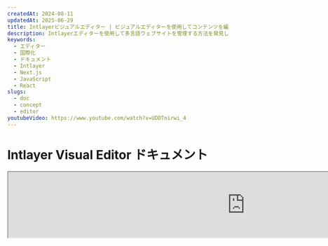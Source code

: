 ```yaml
---
createdAt: 2024-08-11
updatedAt: 2025-06-29
title: Intlayerビジュアルエディター | ビジュアルエディターを使用してコンテンツを編集します
description: Intlayerエディターを使用して多言語ウェブサイトを管理する方法を発見してください。このオンラインドキュメントの手順に従って、数分でプロジェクトを設定することができます。
keywords:
  - エディター
  - 国際化
  - ドキュメント
  - Intlayer
  - Next.js
  - JavaScript
  - React
slugs:
  - doc
  - concept
  - editor
youtubeVideo: https://www.youtube.com/watch?v=UDDTnirwi_4
---
```


# Intlayer Visual Editor ドキュメント

<iframe title="Visual Editor + CMS for Your Web App: Intlayer Explained" class="m-auto aspect-[16/9] w-full overflow-hidden rounded-lg border-0" allow="autoplay; gyroscope;" loading="lazy" width="1080" height="auto" src="https://www.youtube.com/embed/UDDTnirwi_4?autoplay=0&amp;origin=http://intlayer.org&amp;controls=0&amp;rel=1"/>

Intlayer Visual Editor は、ビジュアルエディターを使用してコンテンツ宣言ファイルと対話するためにウェブサイトをラップするツールです。

![Intlayer Visual Editor インターフェース](https://github.com/aymericzip/intlayer/blob/main/docs/assets/visual_editor.gif)

`intlayer-editor` パッケージは Intlayer に基づいており、React (Create React App)、Vite + React、Next.js などの JavaScript アプリケーションで利用可能です。

## ビジュアルエディター vs CMS

Intlayer Visual Editor は、ローカル辞書のビジュアルエディタでコンテンツを管理できるツールです。変更が行われると、コンテンツはコードベース内で置き換えられます。つまり、アプリケーションが再構築され、ページがリロードされて新しいコンテンツが表示されます。

対照的に、[Intlayer CMS](https://github.com/aymericzip/intlayer/blob/main/docs/docs/ja/intlayer_CMS.md) は、遠隔辞書のビジュアルエディタでコンテンツを管理できるツールです。変更が行われても、コードベースには影響を与えません。そして、ウェブサイトは自動的に変更されたコンテンツを表示します。

## アプリケーションへの Intlayer の統合

Intlayer の統合方法についての詳細は、以下の関連セクションを参照してください:

### Next.js との統合

### Next.js との統合

Next.js との統合については、[セットアップガイド](https://github.com/aymericzip/intlayer/blob/main/docs/docs/ja/intlayer_with_nextjs_15.md) を参照してください。

### Create React App との統合

Create React App との統合については、[セットアップガイド](https://github.com/aymericzip/intlayer/blob/main/docs/docs/ja/intlayer_with_create_react_app.md) を参照してください。

### Vite + React との統合

Vite + React との統合については、[セットアップガイド](https://github.com/aymericzip/intlayer/blob/main/docs/docs/ja/intlayer_with_vite+react.md) を参照してください。

## Intlayer Editor の仕組み

アプリケーション内のビジュアルエディタには以下の2つの要素が含まれます:

- ウェブサイトを iframe に表示するフロントエンドアプリケーション。ウェブサイトが Intlayer を使用している場合、ビジュアルエディタは自動的にコンテンツを検出し、対話できるようにします。変更が行われると、変更をダウンロードすることができます。

- ダウンロードボタンをクリックすると、ビジュアルエディタはサーバーにリクエストを送信し、プロジェクト内で宣言されている場所に新しいコンテンツでコンテンツ宣言ファイルを置き換えます。

> 現時点では、Intlayer Editor はコンテンツ宣言ファイルを JSON ファイルとして書き込みます。

## インストール

プロジェクトで Intlayer が設定されたら、`intlayer-editor` を開発依存関係としてインストールしてください:

```bash packageManager="npm"
npm install intlayer-editor --save-dev
```

```bash packageManager="yarn"
yarn add intlayer-editor --save-dev
```

```bash packageManager="pnpm"
pnpm add intlayer-editor --save-dev
```

## 設定

Intlayer の設定ファイルで、エディタの設定をカスタマイズできます:

```typescript fileName="intlayer.config.ts" codeFormat="typescript"
import type { IntlayerConfig } from "intlayer";

const config: IntlayerConfig = {
  // ... 他の設定
  editor: {
    /**
     * 必須
     * アプリケーションの URL。
     * これはビジュアルエディタがターゲットとする URL です。
     * 例: 'http://localhost:3000'
     */
    applicationURL: process.env.INTLAYER_APPLICATION_URL,
    /**
     * 任意
     * デフォルトは `true`。`false` の場合、エディタは無効化されアクセスできません。
     * 本番環境などのセキュリティ上の理由で特定の環境でエディタを無効化するために使用できます。
     */
    enabled: process.env.INTLAYER_ENABLED,
    /**
     * 任意
     * デフォルトは `8000`。
     * エディタサーバーのポート。
     */
    port: process.env.INTLAYER_PORT,
    /**
     * 任意
     * デフォルトは "http://localhost:8000"
     * エディタサーバーの URL。
     */
    editorURL: process.env.INTLAYER_EDITOR_URL,
  },
};

export default config;
```

```javascript fileName="intlayer.config.mjs" codeFormat="esm"
/** @type {import('intlayer').IntlayerConfig} */
const config = {
  // ... 他の設定
  editor: {
    /**
     * 必須
     * アプリケーションの URL。
     * これはビジュアルエディタがターゲットとする URL です。
     * 例: 'http://localhost:3000'
     */
    applicationURL: process.env.INTLAYER_APPLICATION_URL,
    /**
     * 任意
     * デフォルトは `true`。`false` の場合、エディタは無効化されアクセスできません。
     * 本番環境などのセキュリティ上の理由でエディタを無効化する場合に使用します。
     */
    enabled: process.env.INTLAYER_ENABLED,
    /**
     * 任意
     * デフォルトは `8000`。
     * ビジュアルエディタサーバーが使用するポート。
     */
    port: process.env.INTLAYER_PORT,
    /**
     * 任意
     * デフォルトは "http://localhost:8000"
     * アプリケーションから到達可能なエディタサーバーの URL。
     * セキュリティ上の理由でアプリケーションと対話できるオリジンを制限するために使用します。
     * `'*'` に設定すると、エディタはすべてのオリジンからアクセス可能です。
     * ポートが変更された場合や、エディタが異なるドメインにホストされている場合に設定する必要があります。
     */
    editorURL: process.env.INTLAYER_EDITOR_URL,
  },
};

export default config;
```

```javascript fileName="intlayer.config.cjs" codeFormat="commonjs"
/** @type {import('intlayer').IntlayerConfig} */
const config = {
  // ... 他の設定
  editor: {
    /**
     * 必須
     * アプリケーションの URL。
     * これはビジュアルエディタがターゲットとする URL です。
     */
    applicationURL: process.env.INTLAYER_APPLICATION_URL,
    /**
     * 任意
     * デフォルトは `8000`。
     * エディタサーバーのポート。
     */
    port: process.env.INTLAYER_PORT,
    /**
     * 任意
     * デフォルトは "http://localhost:8000"
     * エディタサーバーの URL。
     */
    editorURL: process.env.INTLAYER_EDITOR_URL,
    /**
     * 任意
     * デフォルトは `true`。`false` の場合、エディタは無効化されアクセスできません。
     * 本番環境などのセキュリティ上の理由で特定の環境でエディタを無効化するために使用できます。
     */
    enabled: process.env.INTLAYER_ENABLED,
  },
};

module.exports = config;
```

> 利用可能なすべてのパラメータについては、[設定ドキュメント](https://github.com/aymericzip/intlayer/blob/main/docs/docs/ja/configuration.md) を参照してください。

## エディタの使用方法

1. エディタがインストールされたら、次のコマンドを使用してエディタを起動できます:

   ```bash packageManager="npm"
   npx intlayer-editor start
   ```

   ```bash packageManager="yarn"
   yarn intlayer-editor start
   ```

   ```bash packageManager="pnpm"
   pnpm intlayer-editor start
   ```

   > **アプリケーションは並行して実行する必要があります。** アプリケーションの URL はエディタ設定の `applicationURL` と一致している必要があります。

2. 次に、指定された URL を開きます。デフォルトは `http://localhost:8000` です。

   コンテンツ上にカーソルをホバーすると、Intlayer によってインデックスされた各フィールドを確認できます。

   ![コンテンツ上をホバー](https://github.com/aymericzip/intlayer/blob/main/docs/assets/intlayer_editor_hover_content.png)

3. コンテンツがアウトライン表示されている場合、長押しして編集ドロワーを表示できます。

## 環境設定

エディタは特定の環境ファイルを使用するように設定できます。これは、開発環境と本番環境で同じ設定ファイルを使いたい場合に便利です。

特定の環境ファイルを使用するには、エディタ起動時に `--env-file` または `-f` フラグを使用します:

```bash packageManager="npm"
npx intlayer-editor start -f .env.development
```

```bash packageManager="yarn"
yarn intlayer-editor start -f .env.development
```

```bash packageManager="pnpm"
pnpm intlayer-editor start -f .env.development
```

> 環境ファイルはプロジェクトのルートディレクトリに配置する必要があります。

または、`--env` または `-e` フラグを使って環境を指定することもできます:

```bash packageManager="npm"
npx intlayer-editor start -e development
```

```bash packageManager="yarn"
yarn intlayer-editor start -e development
```

```bash packageManager="pnpm"
pnpm intlayer-editor start -e development
```

## デバッグ

ビジュアルエディタに問題がある場合は、以下を確認してください:

- ビジュアルエディタとアプリケーションが実行中である。

- Intlayer 設定ファイルで [`editor`](https://intlayer.org/doc/concept/configuration#editor-configuration) 設定が正しく設定されている。

  - 必須フィールド:
    - アプリケーション URL はエディタ設定 (`applicationURL`) に設定したものと一致する必要があります。

- ビジュアルエディターは iframe を使用してウェブサイトを表示します。ウェブサイトのコンテンツセキュリティポリシー（CSP）が CMS の URL を `frame-ancestors` として許可していることを確認してください（デフォルトは 'http://localhost:8000'）。エディターのコンソールでエラーがないか確認してください。

## ドキュメント履歴

- 5.5.10 - 2025-06-29: 履歴を初期化
